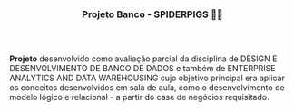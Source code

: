 <div  align="center">
  
### Projeto Banco - SPIDERPIGS 👩‍💻

##
<br>

</div> 
  

**Projeto** desenvolvido como avaliação parcial da disciplina de DESIGN E DESENVOLVIMENTO DE BANCO DE DADOS e também de ENTERPRISE ANALYTICS AND DATA WAREHOUSING cujo objetivo principal era aplicar os conceitos desenvolvidos em sala de aula, como o desenvolvimento de modelo lógico e relacional - a partir do case de negócios requisitado.
<br>
</br>
  


</div>
